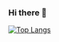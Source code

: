 ### Hi there 👋


[![Top Langs](https://github-readme-stats.vercel.app/api/top-langs/?username=esyooon)](https://github.com/anuraghazra/github-readme-stats)

<!--
**esyooon/esyooon** is a ✨ _special_ ✨ repository because its `README.md` (this file) appears on your GitHub profile.

Here are some ideas to get you started:

- 🔭 I’m currently working on ...
- 🌱 I’m currently learning ...
- 👯 I’m looking to collaborate on ...
- 🤔 I’m looking for help with ...
- 💬 Ask me about ...
- 📫 How to reach me: ...
- 😄 Pronouns: ...
- ⚡ Fun fact: ...
-->
